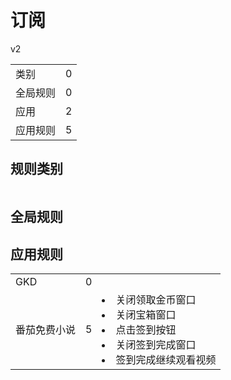 # 订阅

v2

|||
| - |:-:|
|类别|0|
|全局规则|0|
|应用|2|
|应用规则|5|

## 规则类别

|||
| - |:-:|


## 全局规则



## 应用规则

||||
| - |:-:|-|
|GKD|0||
|番茄免费小说|5|<li>关闭领取金币窗口<li>关闭宝箱窗口<li>点击签到按钮<li>关闭签到完成窗口<li>签到完成继续观看视频|
